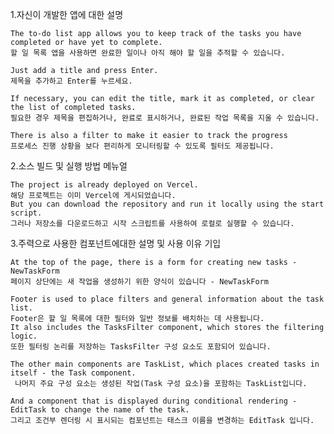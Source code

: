 1.자신이 개발한 앱에 대한 설명

    The to-do list app allows you to keep track of the tasks you have completed or have yet to complete. 
    할 일 목록 앱을 사용하면 완료한 일이나 아직 해야 할 일을 추적할 수 있습니다.
    
    Just add a title and press Enter. 
    제목을 추가하고 Enter를 누르세요.
    
    If necessary, you can edit the title, mark it as completed, or clear the list of completed tasks. 
    필요한 경우 제목을 편집하거나, 완료로 표시하거나, 완료된 작업 목록을 지울 수 있습니다.
    
    There is also a filter to make it easier to track the progress
    프로세스 진행 상황을 보다 편리하게 모니터링할 수 있도록 필터도 제공됩니다.

2.소스 빌드 및 실행 방법 메뉴얼

    The project is already deployed on Vercel.
    해당 프로젝트는 이미 Vercel에 게시되었습니다.
    But you can download the repository and run it locally using the start script.
    그러나 저장소를 다운로드하고 시작 스크립트를 사용하여 로컬로 실행할 수 있습니다.

3.주력으로 사용한 컴포넌트에대한 설명 및 사용 이유 기입

    At the top of the page, there is a form for creating new tasks - NewTaskForm
    페이지 상단에는 새 작업을 생성하기 위한 양식이 있습니다 - NewTaskForm

    Footer is used to place filters and general information about the task list.
    Footer은 할 일 목록에 대한 필터와 일반 정보를 배치하는 데 사용됩니다.
    It also includes the TasksFilter component, which stores the filtering logic.
    또한 필터링 논리를 저장하는 TasksFilter 구성 요소도 포함되어 있습니다.

    The other main components are TaskList, which places created tasks in itself - the Task component.
     나머지 주요 구성 요소는 생성된 작업(Task 구성 요소)을 포함하는 TaskList입니다.

    And a component that is displayed during conditional rendering - EditTask to change the name of the task.
    그리고 조건부 렌더링 시 표시되는 컴포넌트는 태스크 이름을 변경하는 EditTask 입니다.

    
    
 
